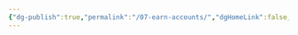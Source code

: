 ```yaml
---
{"dg-publish":true,"permalink":"/07-earn-accounts/","dgHomeLink":false,"dgPassFrontmatter":false}
---
```


